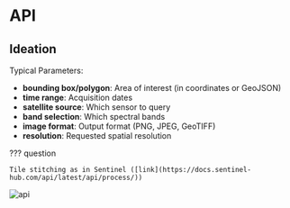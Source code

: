 # API

## Ideation

Typical Parameters:

- **bounding box/polygon**: Area of interest (in coordinates or GeoJSON)
- **time range**: Acquisition dates
- **satellite source**: Which sensor to query
- **band selection**: Which spectral bands
- **image format**: Output format (PNG, JPEG, GeoTIFF)
- **resolution**: Requested spatial resolution

??? question

    Tile stitching as in Sentinel ([link](https://docs.sentinel-hub.com/api/latest/api/process/))

![api](../assets/d2/api.d2)
